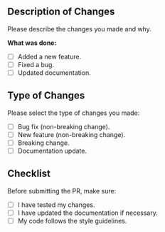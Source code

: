 ## Description of Changes
Please describe the changes you made and why.

**What was done:**
- [ ] Added a new feature.
- [ ] Fixed a bug.
- [ ] Updated documentation.

## Type of Changes
Please select the type of changes you made:

- [ ] Bug fix (non-breaking change).
- [ ] New feature (non-breaking change).
- [ ] Breaking change.
- [ ] Documentation update.

## Checklist
Before submitting the PR, make sure:

- [ ] I have tested my changes.
- [ ] I have updated the documentation if necessary.
- [ ] My code follows the style guidelines.
